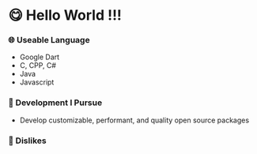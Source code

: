 # 😋 Hello World !!!

### 🌐 Useable Language
- Google Dart
- C, CPP, C#
- Java
- Javascript

### 🤪 Development I Pursue
- Develop customizable, performant, and quality open source packages

### 🤬 Dislikes

<!--
**MTtankkeo/MTtankkeo** is a ✨ _special_ ✨ repository because its `README.md` (this file) appears on your GitHub profile.

Here are some ideas to get you started:

- 🔭 I’m currently working on ...
- 🌱 I’m currently learning ...
- 👯 I’m looking to collaborate on ...
- 🤔 I’m looking for help with ...
- 💬 Ask me about ...
- 📫 How to reach me: ...
- 😄 Pronouns: ...
- ⚡ Fun fact: ...
-->
